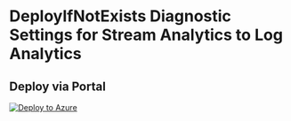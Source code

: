 # DeployIfNotExists Diagnostic Settings for Stream Analytics to Log Analytics


## Deploy via Portal

[![Deploy to Azure](http://azuredeploy.net/deploybutton.png)](https://portal.azure.com/#blade/Microsoft_Azure_Policy/CreatePolicyDefinitionBlade/uri/https%3A%2F%2Fraw.githubusercontent.com%2Fsixtencyber%2FAzure-Policies%2Fmain%2FLog_Analytics%2F_Deploy_Based_On_Resource_Tag%2Fstream-analytics-to-loganalytics%2Fdeploy-diagnostic-settings-streamAnalytics-to-loganalytics-bytag.json)

